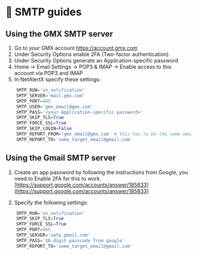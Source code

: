# 📧 SMTP guides

## Using the GMX SMTP server

1. Go to your GMX account https://account.gmx.com
2. Under Security Options enable 2FA (Two-factor authentication)
3. Under Security Options generate an Application-specific password
4. Home -> Email Settings -> POP3 & IMAP -> Enable access to this account via POP3 and IMAP
5. In NetAlertX specify these settings:

```python
    SMTP_RUN='on_notification'
    SMTP_SERVER='mail.gmx.com'
    SMTP_PORT=465
    SMTP_USER='gmx_email@gmx.com'
    SMTP_PASS='<your Application-specific password>'
    SMTP_SKIP_TLS=True
    SMTP_FORCE_SSL=True
    SMTP_SKIP_LOGIN=False
    SMTP_REPORT_FROM='gmx_email@gmx.com' # this has to be the same email as in SMTP_USER
    SMTP_REPORT_TO='some_target_email@gmail.com'
```


## Using the Gmail SMTP server
    
1. Create an app password by following the instructions from Google, you need to Enable 2FA for this to work.
[https://support.google.com/accounts/answer/185833](https://support.google.com/accounts/answer/185833)

2. Specify the following settings:

```python
    SMTP_RUN='on_notification'
    SMTP_SKIP_TLS=True
    SMTP_FORCE_SSL=True 
    SMTP_PORT=465
    SMTP_SERVER='smtp.gmail.com'
    SMTP_PASS='16-digit passcode from google'
    SMTP_REPORT_TO='some_target_email@gmail.com'
```

